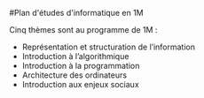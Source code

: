 #Plan d'études d'informatique en 1M 

Cinq thèmes sont au programme de 1M :

- Représentation et structuration de l’information 
- Introduction à l’algorithmique 
- Introduction à la programmation 
- Architecture des ordinateurs 
- Introduction aux enjeux sociaux 
